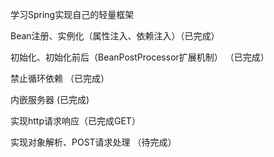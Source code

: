学习Spring实现自己的轻量框架

Bean注册、实例化（属性注入、依赖注入）（已完成）

初始化、初始化前后（BeanPostProcessor扩展机制） （已完成）

禁止循环依赖 （已完成）

内嵌服务器 (已完成)

实现http请求响应（已完成GET）

实现对象解析、POST请求处理 （待完成）



